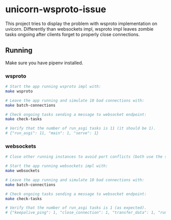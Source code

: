 # unicorn-wsproto-issue
This project tries to display the problem with wsproto implementation on
uvicorn.
Differently than websockets impl, wsproto impl leaves zombie tasks ongoing after clients
forget to properly close connections.

## Running
Make sure you have pipenv installed.

### wsproto
```bash
# Start the app running wsproto impl with:
make wsproto

# Leave the app running and simulate 10 bad connections with:
make batch-connections

# Check ongoing tasks sending a message to websocket endpoint:
make check-tasks

# Verify that the number of run_asgi tasks is 11 (it should be 1).
# {"run_asgi": 11, "main": 1, "serve": 1}
```

### websockets
```bash
# Close other running instances to avoid port conflicts (both use the same port).

# Start the app running websockets impl with:
make websockets

# Leave the app running and simulate 10 bad connections with:
make batch-connections

# Check ongoing tasks sending a message to websocket endpoint:
make check-tasks

# Verify that the number of run_asgi tasks is 1 (as expected).
# {"keepalive_ping": 1, "close_connection": 1, "transfer_data": 1, "run_asgi": 1, "handler": 1, "main": 1, "serve": 1}
```
